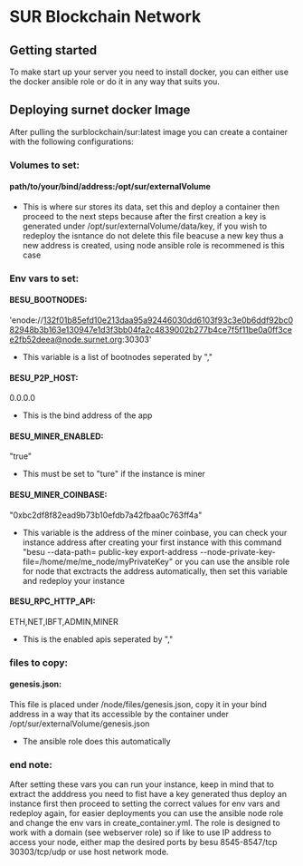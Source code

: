 # SUR Blockchain Network

## Getting started

To make start up your server you need to install docker, you can either use the docker ansible role or do it in any way that suits you.

## Deploying surnet docker Image

After pulling the surblockchain/sur:latest image you can create a container with the following configurations:

### Volumes to set:

#### path/to/your/bind/address:/opt/sur/externalVolume
* This is where sur stores its data, set this and deploy a container then proceed to the next steps because after the first creation a key is generated under /opt/sur/externalVolume/data/key, if you wish to redeploy the isntance do not delete this file beacuse a new key thus a new address is created, using node ansible role is recommened is this case

### Env vars to set:

#### BESU_BOOTNODES:
'enode://132f01b85efd10e213daa95a92446030dd6103f93c3e0b6ddf92bc082948b3b163e130947e1d3f3bb04fa2c4839002b277b4ce7f5f11be0a0ff3cee2fb52deea@node.surnet.org:30303'
* This variable is a list of bootnodes seperated by ","

#### BESU_P2P_HOST: 
0.0.0.0
* This is the bind address of the app

#### BESU_MINER_ENABLED:
"true"
* This must be set to "ture" if the instance is miner

#### BESU_MINER_COINBASE:
"0xbc2df8f82ead9b73b10efdb7a42fbaa0c763ff4a"
* This variable is the address of the miner coinbase, you can check your instance address after creating your first instance with this command "besu --data-path=<node data path> public-key export-address --node-private-key-file=/home/me/me_node/myPrivateKey" or you can use the ansible role for node that exctracts the address automatically, then set this variable and redeploy your instance

#### BESU_RPC_HTTP_API: 
ETH,NET,IBFT,ADMIN,MINER
* This is the enabled apis seperated by "," 

### files to copy:
#### genesis.json:
This file is placed under /node/files/genesis.json, copy it in your bind address in a way that its accessible by the container under /opt/sur/externalVolume/genesis.json
* The ansible role does this automatically

### end note:
After setting these vars you can run your instance, keep in mind that to extract the adddress you need to fist have a key generated thus deploy an instance first then proceed to setting the correct values for env vars and redeploy again, for easier deployments you can use the ansible node role and change the env vars in create_container.yml. The role is designed to work with a domain (see webserver role) so if like to use IP address to access your node, either map the desired ports by besu 8545-8547/tcp 30303/tcp/udp or use host network mode.